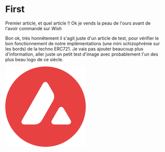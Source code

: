 # First

Premier article, et quel article !! Ok je vends la peau de l'ours avant de l'avoir commandé sur *Wish*

Bon ok, très honnêtement il s'agit juste d'un article de test, pour vérifier le bon fonctionnement de notre implémentations (une mini schizophrénie sur les bords) de la techno ERC721. Je vais pas ajouter beaucoup plus d'information, aller juste un petit test d'image avec probablement l'un des plus beau logo de ce siècle.

![Logo Avalanche](logo-avax.png)